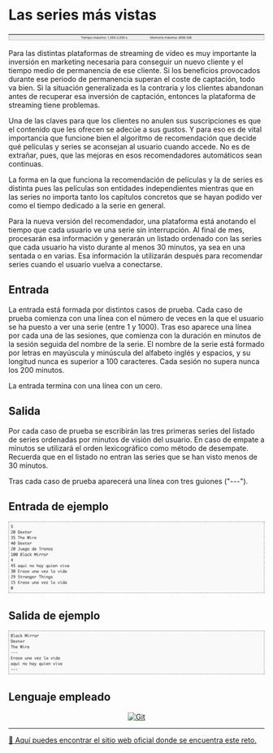 # Las series más vistas

![Tiempo y memoria a consumir máximos](images/tiempoMemoria.png)

Para las distintas plataformas de streaming de vídeo es muy importante la inversión en marketing necesaria para conseguir un nuevo cliente y el tiempo medio de permanencia de ese cliente. Si los beneficios provocados durante ese periodo de permanencia superan el coste de captación, todo va bien. Si la situación generalizada es la contraria y los clientes abandonan antes de recuperar esa inversión de captación, entonces la plataforma de streaming tiene problemas.

Una de las claves para que los clientes no anulen sus suscripciones es que el contenido que les ofrecen se adecúe a sus gustos. Y para eso es de vital importancia que funcione bien el algoritmo de recomendación que decide qué películas y series se aconsejan al usuario cuando accede. No es de extrañar, pues, que las mejoras en esos recomendadores automáticos sean continuas.

La forma en la que funciona la recomendación de películas y la de series es distinta pues las películas son entidades independientes mientras que en las series no importa tanto los capítulos concretos que se hayan podido ver como el tiempo dedicado a la serie en general.

Para la nueva versión del recomendador, una plataforma está anotando el tiempo que cada usuario ve una serie sin interrupción. Al final de mes, procesarán esa información y generarán un listado ordenado con las series que cada usuario ha visto durante al menos 30 minutos, ya sea en una sentada o en varias. Esa información la utilizarán después para recomendar series cuando el usuario vuelva a conectarse.

## Entrada

La entrada está formada por distintos casos de prueba. Cada caso de prueba comienza con una línea con el número de veces en la que el usuario se ha puesto a ver una serie (entre 1 y 1000). Tras eso aparece una línea por cada una de las sesiones, que comienza con la duración en minutos de la sesión seguida del nombre de la serie. El nombre de la serie está formado por letras en mayúscula y minúscula del alfabeto inglés y espacios, y su longitud nunca es superior a 100 caracteres. Cada sesión no supera nunca los 200 minutos.

La entrada termina con una línea con un cero.

## Salida

Por cada caso de prueba se escribirán las tres primeras series del listado de series ordenadas por minutos de visión del usuario. En caso de empate a minutos se utilizará el orden lexicográfico como método de desempate. Recuerda que en el listado no entran las series que se han visto menos de 30 minutos.

Tras cada caso de prueba aparecerá una línea con tres guiones ("---").

## Entrada de ejemplo

![Entrada del programa](images/entrada.png)

## Salida de ejemplo

![Salida del programa](images/salida.png)

## Lenguaje empleado

<p align="center">
	<a href="https://www.swift.org">
	    <img src="https://img.shields.io/badge/Swift-FA7343?style=for-the-badge&logo=swift&logoColor=white" alt="Git">
	</a>
</p>

---

[🛜 Aquí puedes encontrar el sitio web oficial donde se encuentra este reto.](https://aceptaelreto.com/pub/problems/v007/00/st/statements/Spanish/index.html)